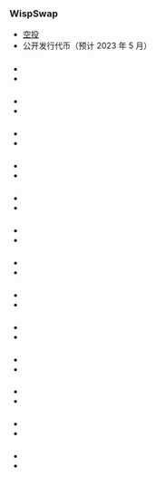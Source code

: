 ### WispSwap

- [空投](https://twitter.com/WispSwap/status/1651590366582419456)
- 公开发行代币（预计 2023 年 5 月）

###

-
-

###

-
-

###

-
-

###

-
-

###

-
-

###

-
-

###

-
-

###

-
-

###

-
-

###

-
-

###

-
-

###

-
-

###

-
-

